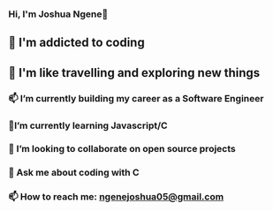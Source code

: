 ### Hi, I'm Joshua Ngene👋


## 👀 I'm addicted to coding
## 👀 I'm like travelling and exploring new things
### 📫 I’m currently building my career as a Software Engineer
### 🌱I’m currently learning Javascript/C
### 👯 I’m looking to collaborate on open source projects
### 💬 Ask me about coding with C
### 📫 How to reach me: ngenejoshua05@gmail.com

